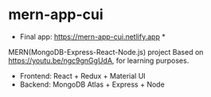 # mern-app-cui

* Final app: https://mern-app-cui.netlify.app *

MERN(MongoDB-Express-React-Node.js) project Based on https://youtu.be/ngc9gnGgUdA, for learning purposes. 
* Frontend: React + Redux + Material UI
* Backend: MongoDB Atlas + Express + Node 
